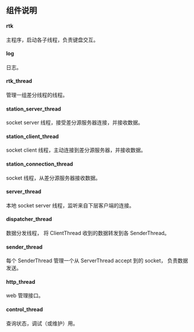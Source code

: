 ## 组件说明

#### rtk
主程序，启动各子线程，负责键盘交互。

#### log
日志。

#### rtk_thread
管理一组差分线程的线程。

#### station_server_thread
socket server 线程，接受差分源服务器连接，并接收数据。

#### station_client_thread
socket client 线程，主动连接到差分源服务器，并接收数据。

#### station_connection_thread
socket 线程，从差分源服务器接收数据。

#### server_thread
本地 socket server 线程，监听来自下层客户端的连接。

#### dispatcher_thread
数据分发线程，
将 ClientThread 收到的数据转发到各 SenderThread。

#### sender_thread
每个 SenderThread 管理一个从 ServerThread accept 到的 socket，
负责数据发送。

#### http_thread
web 管理接口。

#### control_thread
查询状态，调试（或维护）用。
